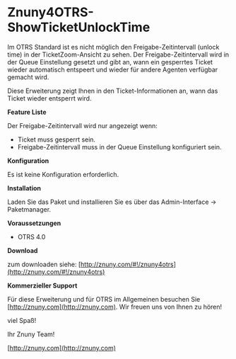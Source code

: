 Znuny4OTRS-ShowTicketUnlockTime
===============================
Im OTRS Standard ist es nicht möglich den Freigabe-Zeitintervall (unlock time) in der TicketZoom-Ansicht zu sehen. Der Freigabe-Zeitintervall wird in der Queue Einstellung gesetzt und gibt an, wann ein gesperrtes Ticket wieder automatisch entspeert und wieder für andere Agenten verfügbar gemacht wird.

Diese Erweiterung zeigt Ihnen in den Ticket-Informationen an, wann das Ticket wieder entsperrt wird.

**Feature Liste**

Der Freigabe-Zeitintervall wird nur angezeigt wenn:

* Ticket muss gesperrt sein.
* Freigabe-Zeitintervall muss in der Queue Einstellung konfiguriert sein.

**Konfiguration**

Es ist keine Konfiguration erforderlich.

**Installation**

Laden Sie das Paket und installieren Sie es über das Admin-Interface -> Paketmanager.

**Voraussetzungen**

- OTRS 4.0

**Download**

zum downloaden siehe: [http://znuny.com/#!/znuny4otrs](http://znuny.com/#!/znuny4otrs)

**Kommerzieller Support**

Für diese Erweiterung und für OTRS im Allgemeinen besuchen Sie [http://znuny.com](http://znuny.com). Wir freuen uns von Ihnen zu hören!

viel Spaß!

 Ihr Znuny Team!

 [http://znuny.com](http://znuny.com)

